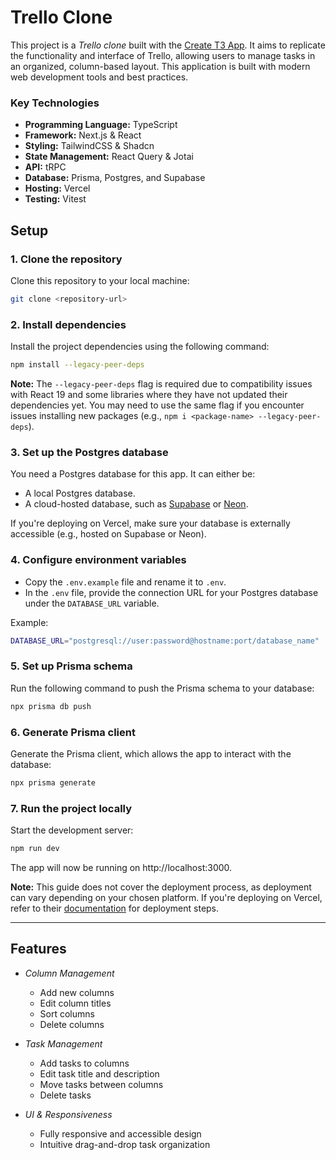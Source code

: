# Trello Clone

This project is a _Trello clone_ built with the [Create T3 App](https://create.t3.gg/). It aims to replicate the functionality and interface of Trello, allowing users to manage tasks in an organized, column-based layout. This application is built with modern web development tools and best practices.

### Key Technologies

- **Programming Language:** TypeScript
- **Framework:** Next.js & React
- **Styling:** TailwindCSS & Shadcn
- **State Management:** React Query & Jotai
- **API:** tRPC
- **Database:** Prisma, Postgres, and Supabase
- **Hosting:** Vercel
- **Testing:** Vitest

## Setup

### 1. Clone the repository

Clone this repository to your local machine:

```bash
git clone <repository-url>
```

### 2. Install dependencies

Install the project dependencies using the following command:

```bash
npm install --legacy-peer-deps
```

**Note:** The `--legacy-peer-deps` flag is required due to compatibility issues with React 19 and some libraries where they have not updated their dependencies yet. You may need to use the same flag if you encounter issues installing new packages (e.g., `npm i <package-name> --legacy-peer-deps`).

### 3. Set up the Postgres database

You need a Postgres database for this app. It can either be:

- A local Postgres database.
- A cloud-hosted database, such as [Supabase](https://supabase.com/) or [Neon](https://neon.tech/).

If you're deploying on Vercel, make sure your database is externally accessible (e.g., hosted on Supabase or Neon).

### 4. Configure environment variables

- Copy the `.env.example` file and rename it to `.env`.
- In the `.env` file, provide the connection URL for your Postgres database under the `DATABASE_URL` variable.

Example:

```bash
DATABASE_URL="postgresql://user:password@hostname:port/database_name"
```

### 5. Set up Prisma schema

Run the following command to push the Prisma schema to your database:

```bash
npx prisma db push
```

### 6. Generate Prisma client

Generate the Prisma client, which allows the app to interact with the database:

```bash
npx prisma generate
```

### 7. Run the project locally

Start the development server:

```bash
npm run dev
```

The app will now be running on http://localhost:3000.

**Note:** This guide does not cover the deployment process, as deployment can vary depending on your chosen platform. If you're deploying on Vercel, refer to their [documentation](https://vercel.com/docs) for deployment steps.

---

## Features

- _Column Management_

  - Add new columns
  - Edit column titles
  - Sort columns
  - Delete columns

- _Task Management_

  - Add tasks to columns
  - Edit task title and description
  - Move tasks between columns
  - Delete tasks

- _UI & Responsiveness_
  - Fully responsive and accessible design
  - Intuitive drag-and-drop task organization
